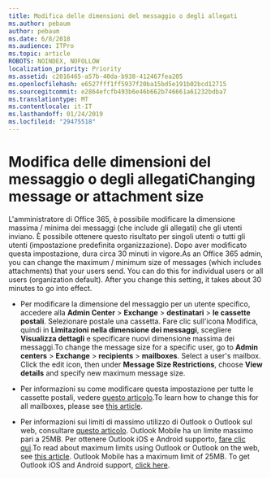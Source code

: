 ```yaml
---
title: Modifica delle dimensioni del messaggio o degli allegati
ms.author: pebaum
author: pebaum
ms.date: 6/8/2018
ms.audience: ITPro
ms.topic: article
ROBOTS: NOINDEX, NOFOLLOW
localization_priority: Priority
ms.assetid: c2016465-a57b-40da-b938-412467fea205
ms.openlocfilehash: e6527fff1ff5937f20ba15bd5e191b02bcd12715
ms.sourcegitcommit: e2864efcfb493b6e46b662b746661a61232bdba7
ms.translationtype: MT
ms.contentlocale: it-IT
ms.lasthandoff: 01/24/2019
ms.locfileid: "29475518"
---
```

# <a name="changing-message-or-attachment-size"></a><span data-ttu-id="e4242-102">Modifica delle dimensioni del messaggio o degli allegati</span><span class="sxs-lookup"><span data-stu-id="e4242-102">Changing message or attachment size</span></span>

<span data-ttu-id="e4242-p101">L'amministratore di Office 365, è possibile modificare la dimensione massima / minima dei messaggi (che include gli allegati) che gli utenti inviano. È possibile ottenere questo risultato per singoli utenti o tutti gli utenti (impostazione predefinita organizzazione). Dopo aver modificato questa impostazione, dura circa 30 minuti in vigore.</span><span class="sxs-lookup"><span data-stu-id="e4242-p101">As an Office 365 admin, you can change the maximum / minimum size of messages (which includes attachments) that your users send. You can do this for individual users or all users (organization default). After you change this setting, it takes about 30 minutes to go into effect.</span></span>
  
- <span data-ttu-id="e4242-p102">Per modificare la dimensione del messaggio per un utente specifico, accedere alla **Admin Center** \> **Exchange** \> **destinatari** \> **le cassette postali**. Selezionare postale una cassetta. Fare clic sull'icona Modifica, quindi in **Limitazioni nella dimensione dei messaggi**, scegliere **Visualizza dettagli** e specificare nuovi dimensione massima dei messaggi.</span><span class="sxs-lookup"><span data-stu-id="e4242-p102">To change the message size for a specific user, go to **Admin centers** \> **Exchange** \> **recipients** \> **mailboxes**. Select a user's mailbox. Click the edit icon, then under **Message Size Restrictions**, choose **View details** and specify new maximum message size.</span></span> 
    
- <span data-ttu-id="e4242-109">Per informazioni su come modificare questa impostazione per tutte le cassette postali, vedere [questo articolo](https://www.microsoft.com/en-us/microsoft-365/blog/2015/04/15/office-365-now-supports-larger-email-messages-up-to-150-mb/).</span><span class="sxs-lookup"><span data-stu-id="e4242-109">To learn how to change this for all mailboxes, please see [this article](https://www.microsoft.com/en-us/microsoft-365/blog/2015/04/15/office-365-now-supports-larger-email-messages-up-to-150-mb/).</span></span>
    
- <span data-ttu-id="e4242-p103">Per informazioni sui limiti di massimo utilizzo di Outlook o Outlook sul web, consultare [questo articolo](https://technet.microsoft.com/en-us/library/exchange-online-limits.aspx#MessageLimits). Outlook Mobile ha un limite massimo pari a 25MB. Per ottenere Outlook iOS e Android supporto, [fare clic qui](https://support.office.com/en-us/article/Get-in-app-help-for-Outlook-for-iOS-and-Android-218a22d1-9fa5-4889-b689-de1c63493243).</span><span class="sxs-lookup"><span data-stu-id="e4242-p103">To read about maximum limits using Outlook or Outlook on the web, see [this article](https://technet.microsoft.com/en-us/library/exchange-online-limits.aspx#MessageLimits). Outlook Mobile has a maximum limit of 25MB. To get Outlook iOS and Android support, [click here](https://support.office.com/en-us/article/Get-in-app-help-for-Outlook-for-iOS-and-Android-218a22d1-9fa5-4889-b689-de1c63493243).</span></span>
    


